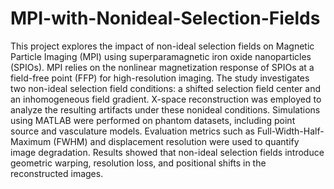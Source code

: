 # MPI-with-Nonideal-Selection-Fields

This project explores the impact of non-ideal selection fields on Magnetic Particle Imaging (MPI) using superparamagnetic iron oxide nanoparticles (SPIOs). MPI relies on the nonlinear magnetization response of SPIOs at a field-free point (FFP) for high-resolution imaging. The study investigates two non-ideal selection field conditions: a shifted selection field center and an inhomogeneous field gradient. X-space reconstruction was employed to analyze the resulting artifacts under these nonideal conditions. Simulations using MATLAB were performed on phantom datasets, including point source and vasculature models. Evaluation metrics such as Full-Width-Half-Maximum (FWHM) and displacement resolution were used to quantify image degradation. Results showed that non-ideal selection fields introduce geometric warping, resolution loss, and positional shifts in the reconstructed images.
